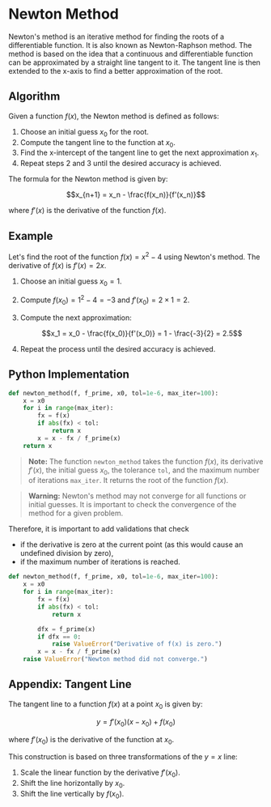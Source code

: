 # Newton Method

Newton's method is an iterative method for finding the roots of a differentiable function. It is also known as
Newton-Raphson method. The method is based on the idea that a continuous and differentiable function can be approximated
by a straight line tangent to it. The tangent line is then extended to the x-axis to find a better approximation of the
root.

## Algorithm

Given a function $f(x)$, the Newton method is defined as follows:

1. Choose an initial guess $x_0$ for the root.
2. Compute the tangent line to the function at $x_0$.
3. Find the x-intercept of the tangent line to get the next approximation $x_1$.
4. Repeat steps 2 and 3 until the desired accuracy is achieved.

The formula for the Newton method is given by:

$$x_{n+1} = x_n - \frac{f(x_n)}{f'(x_n)}$$

where $f'(x)$ is the derivative of the function $f(x)$.

## Example

Let's find the root of the function $f(x) = x^2 - 4$ using Newton's method. The derivative of $f(x)$ is $f'(x) = 2x$.

1. Choose an initial guess $x_0 = 1$.
2. Compute $f(x_0) = 1^2 - 4 = -3$ and $f'(x_0) = 2 \times 1 = 2$.
3. Compute the next approximation:

   $$x_1 = x_0 - \frac{f(x_0)}{f'(x_0)} = 1 - \frac{-3}{2} = 2.5$$

4. Repeat the process until the desired accuracy is achieved.

## Python Implementation

```python
def newton_method(f, f_prime, x0, tol=1e-6, max_iter=100):
    x = x0
    for i in range(max_iter):
        fx = f(x)
        if abs(fx) < tol:
            return x
        x = x - fx / f_prime(x)
    return x
```

> **Note:** The function `newton_method` takes the function $f(x)$, its derivative $f'(x)$, the initial guess $x_0$, the
> tolerance `tol`, and the maximum number of iterations `max_iter`. It returns the root of the function $f(x)$.

> **Warning:** Newton's method may not converge for all functions or initial guesses. It is important to check the
> convergence of the method for a given problem.

Therefore, it is important to add validations that check

- if the derivative is zero at the current point (as this would cause an undefined division by zero),
- if the maximum number of iterations is reached.

```python
def newton_method(f, f_prime, x0, tol=1e-6, max_iter=100):
    x = x0
    for i in range(max_iter):
        fx = f(x)
        if abs(fx) < tol:
            return x

        dfx = f_prime(x)
        if dfx == 0:
            raise ValueError("Derivative of f(x) is zero.")
        x = x - fx / f_prime(x)
    raise ValueError("Newton method did not converge.")
```

## Appendix: Tangent Line

The tangent line to a function $f(x)$ at a point $x_0$ is given by:

$$y = f'(x_0)(x - x_0) + f(x_0)$$

where $f'(x_0)$ is the derivative of the function at $x_0$.

This construction is based on three transformations of the $y = x$ line:

1. Scale the linear function by the derivative $f'(x_0)$.
2. Shift the line horizontally by $x_0$.
3. Shift the line vertically by $f(x_0)$.

